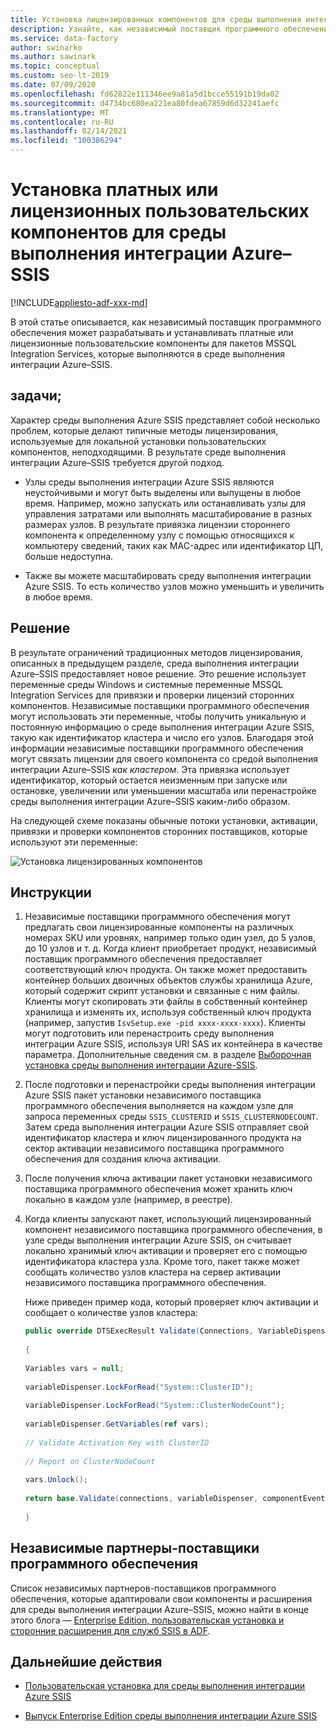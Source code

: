 ```yaml
---
title: Установка лицензированных компонентов для среды выполнения интеграции Azure SSIS
description: Узнайте, как независимый поставщик программного обеспечения может разрабатывать и устанавливать платные или лицензионные пользовательские компоненты для среды выполнения интеграции Azure–SSIS
ms.service: data-factory
author: swinarko
ms.author: sawinark
ms.topic: conceptual
ms.custom: seo-lt-2019
ms.date: 07/09/2020
ms.openlocfilehash: fd62822e111346ee9a81a5d1bcce55191b19da02
ms.sourcegitcommit: d4734bc680ea221ea80fdea67859d6d32241aefc
ms.translationtype: MT
ms.contentlocale: ru-RU
ms.lasthandoff: 02/14/2021
ms.locfileid: "100386294"
---
```

# <a name="install-paid-or-licensed-custom-components-for-the-azure-ssis-integration-runtime"></a>Установка платных или лицензионных пользовательских компонентов для среды выполнения интеграции Azure–SSIS

[!INCLUDE[appliesto-adf-xxx-md](includes/appliesto-adf-xxx-md.md)]

В этой статье описывается, как независимый поставщик программного обеспечения может разрабатывать и устанавливать платные или лицензионные пользовательские компоненты для пакетов MSSQL Integration Services, которые выполняются в среде выполнения интеграции Azure–SSIS.

## <a name="the-problem"></a>задачи;

Характер среды выполнения Azure SSIS представляет собой несколько проблем, которые делают типичные методы лицензирования, используемые для локальной установки пользовательских компонентов, неподходящими. В результате среде выполнения интеграции Azure–SSIS требуется другой подход.

-   Узлы среды выполнения интеграции Azure SSIS являются неустойчивыми и могут быть выделены или выпущены в любое время. Например, можно запускать или останавливать узлы для управления затратами или выполнять масштабирование в разных размерах узлов. В результате привязка лицензии стороннего компонента к определенному узлу с помощью относящихся к компьютеру сведений, таких как MAC-адрес или идентификатор ЦП, больше недоступна.

-   Также вы можете масштабировать среду выполнения интеграции Azure SSIS. То есть количество узлов можно уменьшить и увеличить в любое время.

## <a name="the-solution"></a>Решение

В результате ограничений традиционных методов лицензирования, описанных в предыдущем разделе, среда выполнения интеграции Azure–SSIS предоставляет новое решение. Это решение использует переменные среды Windows и системные переменные MSSQL Integration Services для привязки и проверки лицензий сторонних компонентов. Независимые поставщики программного обеспечения могут использовать эти переменные, чтобы получить уникальную и постоянную информацию о среде выполнения интеграции Azure SSIS, такую как идентификатор кластера и число его узлов. Благодаря этой информации независимые поставщики программного обеспечения могут связать лицензии для своего компонента со средой выполнения интеграции Azure–SSIS *как кластером*. Эта привязка использует идентификатор, который остается неизменным при запуске или остановке, увеличении или уменьшении масштаба или перенастройке среды выполнения интеграции Azure–SSIS каким-либо образом.

На следующей схеме показаны обычные потоки установки, активации, привязки и проверки компонентов сторонних поставщиков, которые используют эти переменные:

![Установка лицензированных компонентов](media/how-to-configure-azure-ssis-ir-licensed-components/licensed-component-installation.png)

## <a name="instructions"></a>Инструкции
1. Независимые поставщики программного обеспечения могут предлагать свои лицензированные компоненты на различных номерах SKU или уровнях, например только один узел, до 5 узлов, до 10 узлов и т. д. Когда клиент приобретает продукт, независимый поставщик программного обеспечения предоставляет соответствующий ключ продукта. Он также может предоставить контейнер больших двоичных объектов службы хранилища Azure, который содержит скрипт установки и связанные с ним файлы. Клиенты могут скопировать эти файлы в собственный контейнер хранилища и изменять их, используя собственный ключ продукта (например, запустив `IsvSetup.exe -pid xxxx-xxxx-xxxx`). Клиенты могут подготовить или перенастроить среду выполнения интеграции Azure SSIS, используя URI SAS их контейнера в качестве параметра. Дополнительные сведения см. в разделе [Выборочная установка среды выполнения интеграции Azure-SSIS](how-to-configure-azure-ssis-ir-custom-setup.md).

2. После подготовки и перенастройки среды выполнения интеграции Azure SSIS пакет установки независимого поставщика программного обеспечения выполняется на каждом узле для запроса переменных среды `SSIS_CLUSTERID` и `SSIS_CLUSTERNODECOUNT`. Затем среда выполнения интеграции Azure SSIS отправляет свой идентификатор кластера и ключ лицензированного продукта на сектор активации независимого поставщика программного обеспечения для создания ключа активации.

3. После получения ключа активации пакет установки независимого поставщика программного обеспечения может хранить ключ локально в каждом узле (например, в реестре).

4. Когда клиенты запускают пакет, использующий лицензированный компонент независимого поставщика программного обеспечения, в узле среды выполнения интеграции Azure SSIS, он считывает локально хранимый ключ активации и проверяет его с помощью идентификатора кластера узла. Кроме того, пакет также может сообщать количество узлов кластера на сервер активации независимого поставщика программного обеспечения.

    Ниже приведен пример кода, который проверяет ключ активации и сообщает о количестве узлов кластера:

    ```csharp
    public override DTSExecResult Validate(Connections, VariableDispenser, IDTSComponentEvents componentEvents, IDTSLogging log) 
                                                                                                                               
    {                                                                                                                             
                                                                                                                               
    Variables vars = null;                                                                                                        
                                                                                                                               
    variableDispenser.LockForRead("System::ClusterID");                                                                           
                                                                                                                               
    variableDispenser.LockForRead("System::ClusterNodeCount");                                                                    
                                                                                                                               
    variableDispenser.GetVariables(ref vars);                                                                                     
                                                                                                                               
    // Validate Activation Key with ClusterID                                                                                     
                                                                                                                               
    // Report on ClusterNodeCount                                                                                                 
                                                                                                                               
    vars.Unlock();                                                                                                                
                                                                                                                               
    return base.Validate(connections, variableDispenser, componentEvents, log);                                                   
                                                                                                                               
    }
    ```

## <a name="isv-partners"></a>Независимые партнеры-поставщики программного обеспечения

Список независимых партнеров-поставщиков программного обеспечения, которые адаптировали свои компоненты и расширения для среды выполнения интеграции Azure–SSIS, можно найти в конце этого блога — [Enterprise Edition, пользовательская установка и сторонние расширения для служб SSIS в ADF](https://techcommunity.microsoft.com/t5/SQL-Server-Integration-Services/Enterprise-Edition-Custom-Setup-and-3rd-Party-Extensibility-for/ba-p/388360).

## <a name="next-steps"></a>Дальнейшие действия

-   [Пользовательская установка для среды выполнения интеграции Azure SSIS](how-to-configure-azure-ssis-ir-custom-setup.md)

-   [Выпуск Enterprise Edition среды выполнения интеграции Azure SSIS](how-to-configure-azure-ssis-ir-enterprise-edition.md)
